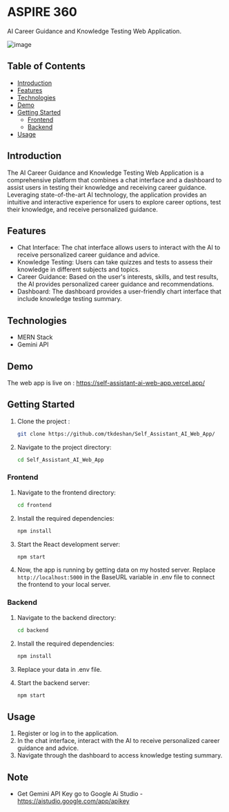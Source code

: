 # ASPIRE 360

AI Career Guidance and Knowledge Testing Web Application.

![image](https://github.com/user-attachments/assets/17bbe02d-8112-4a8d-bb68-c670fcc577a2)


## Table of Contents

- [Introduction](#introduction)
- [Features](#features)
- [Technologies](#technologies)
- [Demo](#demo)
- [Getting Started](#getting-started)
  - [Frontend](#frontend)
  - [Backend](#backend)
- [Usage](#usage)

## Introduction

The AI Career Guidance and Knowledge Testing Web Application is a comprehensive platform that combines a chat interface and a dashboard to assist users in testing their knowledge and receiving career guidance. Leveraging state-of-the-art AI technology, the application provides an intuitive and interactive experience for users to explore career options, test their knowledge, and receive personalized guidance.

## Features

- Chat Interface: The chat interface allows users to interact with the AI to receive personalized career guidance and advice.
- Knowledge Testing: Users can take quizzes and tests to assess their knowledge in different subjects and topics.
- Career Guidance: Based on the user's interests, skills, and test results, the AI provides personalized career guidance and recommendations.
- Dashboard: The dashboard provides a user-friendly chart interface that include knowledge testing summary.

## Technologies

- MERN Stack
- Gemini API

## Demo

The web app is live on : https://self-assistant-ai-web-app.vercel.app/

## Getting Started

1. Clone the project :
   
    ```bash
   git clone https://github.com/tkdeshan/Self_Assistant_AI_Web_App/
    
3. Navigate to the project directory:

    ```bash
   cd Self_Assistant_AI_Web_App

### Frontend

1. Navigate to the frontend directory:

   ```bash
   cd frontend

2. Install the required dependencies:

   ```bash
   npm install

3. Start the React development server:

    ```bash
   npm start

4. Now, the app is running by getting data on my hosted server. Replace `http://localhost:5000` in the BaseURL variable in .env file to connect the frontend to your local server.
   
### Backend

1. Navigate to the backend directory:

   ```bash
   cd backend

2. Install the required dependencies:

   ```bash
   npm install
   
3. Replace your data in .env file.
 
4. Start the backend server:

    ```bash
   npm start

## Usage

1. Register or log in to the application.
2. In the chat interface, interact with the AI to receive personalized career guidance and advice.
3. Navigate through the dashboard to access knowledge testing summary.

## Note

- Get Gemini API Key go to Google Ai Studio - https://aistudio.google.com/app/apikey
